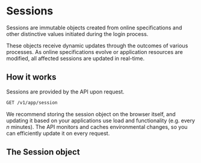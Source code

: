# Sessions


Sessions are immutable objects created from online specifications and other distinctive values initiated during the login process. 

These objects receive dynamic updates through the outcomes of various processes. As online specifications evolve or application resources are modified, all affected sessions are updated in real-time.


## How it works

Sessions are provided by the API upon request.

```sh
GET /v1/app/session
```
We recommend storing the session object on the browser itself, and updating it based on your applications use load and functionality (e.g. every _n_ minutes). The API monitors and caches environmental changes, so you can efficiently update it on every request.


## The Session object

<!--@include: includes/objects/session.md-->
<!--@include: includes/objects/properties/session.md-->


